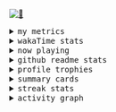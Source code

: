 [![🐙](https://hits.seeyoufarm.com/api/count/incr/badge.svg?url=https%3A%2F%2Fgithub.com%2Fktnkk%2Fhit-counter&count_bg=%23070707&title_bg=%23070707&icon=&icon_color=%23E7E7E7&title=visitors&edge_flat=true)](https://hits.seeyoufarm.com)

<details>
  <summary> <samp>my metrics</samp></summary>
  
  <br>
  
 ![🐳](https://github.com/kkhys/kkhys/blob/main/github-metrics.svg)
  
  ***
</details>

<details>
  <summary> <samp>wakaTime stats</samp></summary>
  
  <br>
  
<!--START_SECTION:waka-->
![Code Time](http://img.shields.io/badge/Code%20Time-5%2C743%20hrs%2051%20mins-blue)

**🐱 My GitHub Data** 

> 📦 5.3 MB Used in GitHub's Storage 
 > 
> 🏆 360 Contributions in the Year 2025
 > 
> 💼 Opted to Hire
 > 
> 📜 9 Public Repositories 
 > 
> 🔑 24 Private Repositories 
 > 
**I'm an Early 🐤** 

```text
🌞 Morning                9352 commits        ███████░░░░░░░░░░░░░░░░░░   28.59 % 
🌆 Daytime                7051 commits        █████░░░░░░░░░░░░░░░░░░░░   21.55 % 
🌃 Evening                13812 commits       ███████████░░░░░░░░░░░░░░   42.22 % 
🌙 Night                  2501 commits        ██░░░░░░░░░░░░░░░░░░░░░░░   07.64 % 
```
📅 **I'm Most Productive on Sunday** 

```text
Monday                   3935 commits        ███░░░░░░░░░░░░░░░░░░░░░░   12.03 % 
Tuesday                  4421 commits        ███░░░░░░░░░░░░░░░░░░░░░░   13.51 % 
Wednesday                4379 commits        ███░░░░░░░░░░░░░░░░░░░░░░   13.38 % 
Thursday                 4589 commits        ████░░░░░░░░░░░░░░░░░░░░░   14.03 % 
Friday                   4694 commits        ████░░░░░░░░░░░░░░░░░░░░░   14.35 % 
Saturday                 4915 commits        ████░░░░░░░░░░░░░░░░░░░░░   15.02 % 
Sunday                   5783 commits        ████░░░░░░░░░░░░░░░░░░░░░   17.68 % 
```


📊 **This Week I Spent My Time On** 

```text
🕑︎ Time Zone: Asia/Tokyo

💬 Programming Languages: 
Other                    25 hrs 27 mins      ██████████░░░░░░░░░░░░░░░   41.02 % 
TypeScript               18 hrs 33 mins      ███████░░░░░░░░░░░░░░░░░░   29.92 % 
Java                     5 hrs 43 mins       ██░░░░░░░░░░░░░░░░░░░░░░░   09.23 % 
Image (svg)              5 hrs 7 mins        ██░░░░░░░░░░░░░░░░░░░░░░░   08.26 % 
MDX                      2 hrs 51 mins       █░░░░░░░░░░░░░░░░░░░░░░░░   04.62 % 

🔥 Editors: 
Chrome                   33 hrs 44 mins      ██████████████░░░░░░░░░░░   54.37 % 
IntelliJ IDEA            22 hrs 24 mins      █████████░░░░░░░░░░░░░░░░   36.12 % 
WebStorm                 5 hrs 53 mins       ██░░░░░░░░░░░░░░░░░░░░░░░   09.50 % 
DataGrip                 0 secs              ░░░░░░░░░░░░░░░░░░░░░░░░░   00.01 % 

💻 Operating System: 
Mac                      62 hrs 3 mins       █████████████████████████   100.00 % 
```


 Last Updated on 2025/02/03 19:02:25 UTC
<!--END_SECTION:waka-->
  
  ***
</details>


<details>
  <summary> <samp>now playing</samp></summary>
  
  <br>
 
 [![🐟](https://spotify-github-profile.vercel.app/api/view?uid=31ryofms4dnv7mrohhepo4c4zgqu&cover_image=true&theme=default&show_offline=false&background_color=121212&bar_color=53b14f&bar_color_cover=false)](https://open.spotify.com/user/31ryofms4dnv7mrohhepo4c4zgqu)
  
  ***
</details>

<details>
  <summary> <samp>github readme stats</samp></summary>
  
  <br>
  
 <p align="left"> 
  <img alt="🐠" src="https://github-readme-stats.vercel.app/api?username=kkhys&count_private=true&show_icons=true&theme=dark&include_all_commits=true" />
  <img alt="🐟" src="https://github-readme-stats.vercel.app/api/top-langs/?username=kkhys&layout=compact&theme=dark&langs_count=10&hide=HTML,CSS,SCSS" />
</p>
  
  ***
</details>

<details>
  <summary> <samp>profile trophies</samp></summary>
  
  <br>
  
  [![🐬](https://github-profile-trophy.vercel.app/?username=kkhys&rank=SECRET,SSS,SS,S,AAA,AA,A&theme=darkhub&row=1&margin-w=10&no-bg=true)](https://github.com/ryo-ma/github-profile-trophy)
  
  ***
</details>

<details>
  <summary> <samp>summary cards</samp></summary>
  
  <br>
  
  ![🐋](https://github-profile-summary-cards.vercel.app/api/cards/profile-details?username=kkhys&theme=github_dark)
  ![🦑](https://github-profile-summary-cards.vercel.app/api/cards/repos-per-language?username=kkhys&theme=github_dark)
  ![🦭](https://github-profile-summary-cards.vercel.app/api/cards/most-commit-language?username=kkhys&theme=github_dark)
  ![🦀](https://github-profile-summary-cards.vercel.app/api/cards/stats?username=kkhys&theme=github_dark)
  ![🦈](https://github-profile-summary-cards.vercel.app/api/cards/productive-time?username=kkhys&theme=github_dark)
  
  ***
</details>

<details>
  <summary> <samp>streak stats</samp></summary>
  
  <br>
  
  [![🐠](http://github-readme-streak-stats.herokuapp.com?user=kkhys&theme=dark)](https://git.io/streak-stats)
  
  ***
</details>

<details>
  <summary> <samp>activity graph</samp></summary>
  
  <br>
  
  [![🐡](https://github-readme-activity-graph.vercel.app/graph?username=kkhys&theme=xcode)](https://github.com/ashutosh00710/github-readme-activity-graph)
  
  ***
</details>
